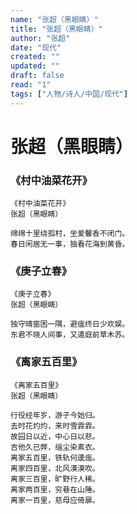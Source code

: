 ```yaml
---
name: "张超（黑眼睛）"
title: "张超（黑眼睛）"
author: "张超"
date: "现代"
created: ""
updated: ""
draft: false
read: "1"
tags: ["人物/诗人/中国/现代"]
---
```


# 张超（黑眼睛）

### 《村中油菜花开》

```
《村中油菜花开》
张超（黑眼睛）

绵绵十里绕孤村，坐爱馨香不闭门。
春日闲居无一事，独看花海到黄昏。
```

### 《庚子立春》

```
《庚子立春》
张超（黑眼睛）

独守晴窗困一隅，避瘟终日少欢娱。
东君不晓人间事，又遣庭前草木苏。
```

### 《离家五百里》

```
《离家五百里》
张超（黑眼睛）

行役经年岁，游子今始归。
去时花灼灼，来时雪霏霏。
故园日以近，中心日以悲。
吉他久已弊，缁尘染素衣。
离家五百里，铁轨何逶迤。
离家四百里，北风漠漠吹。
离家三百里，旷野行人稀。
离家两百里，穷巷在山陲。
离家一百里，慈母应倚扉。
```
